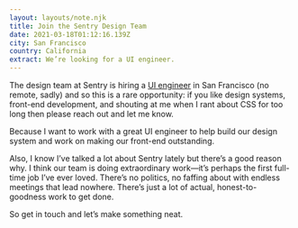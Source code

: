 ```yaml
---
layout: layouts/note.njk
title: Join the Sentry Design Team
date: 2021-03-18T01:12:16.139Z
city: San Francisco
country: California
extract: We’re looking for a UI engineer.
---
```


The design team at Sentry is hiring a [UI engineer](https://sentry.io/careers/2988841/) in San Francisco (no remote, sadly) and so this is a rare opportunity: if you like design systems, front-end development, and shouting at me when I rant about CSS for too long then please reach out and let me know.

Because I want to work with a great UI engineer to help build our design system and work on making our front-end outstanding.

Also, I know I’ve talked a lot about Sentry lately but there’s a good reason why. I think our team is doing extraordinary work—it’s perhaps the first full-time job I’ve ever loved. There’s no politics, no faffing about with endless meetings that lead nowhere. There’s just a lot of actual, honest-to-goodness work to get done.

So get in touch and let’s make something neat.
